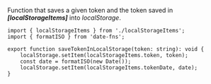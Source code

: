 Function that saves a given token and the token saved in **_[localStorageItems]_** into _localStorage_.

```tsx
import { localStorageItems } from './localStorageItems';
import { formatISO } from 'date-fns';

export function saveTokenInLocalStorage(token: string): void {
    localStorage.setItem(localStorageItems.token, token);
    const date = formatISO(new Date());
    localStorage.setItem(localStorageItems.tokenDate, date);
}
```